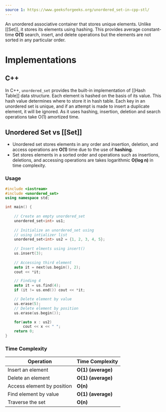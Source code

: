 ```yaml
---
source 1: https://www.geeksforgeeks.org/unordered_set-in-cpp-stl/
---
```

An unordered associative container that stores unique elements. Unlike [[Set]], it stores its elements using hashing. This provides average constant-time **O(1)** search, insert, and delete operations but the elements are not sorted in any particular order.

# Implementations

## C++

In C++, `unordered_set` provides the built-in implementation of [[Hash Table]] data structure. Each element is hashed on the basis of its value. This hash value determines where to store it in hash table. Each key in an unordered set is unique, and if an attempt is made to insert a duplicate element, it will be ignored. 
As it uses hashing, insertion, deletion and search operations take O(1) amortized time.
## Unordered Set vs [[Set]]

- Unordered set stores elements in any order and insertion, deletion, and access operations are ****O(1)**** time due to the use of ****hashing****.
- Set stores elements in a sorted order and operations such as insertions, deletions, and accessing operations are takes logarithmic ****O(log n)**** in time complexity.

### Usage

```cpp
#include <iostream>
#include <unordered_set>
using namespace std;

int main() {
    
    // Create an empty unordered_set
    unordered_set<int> us1;
  
    // Initialize an unordered_set using
    // using intializer list
    unordered_set<int> us2 = {1, 2, 3, 4, 5};    
    
    // Insert elments using insert()
    us.insert(3);
    
    // Accessing third element
	auto it = next(us.begin(), 2);
    cout << *it;

	// Finding 4
    auto it = us.find(4);
    if (it != us.end()) cout << *it;

	// Delete element by value
    us.erase(5);    
    // Delete element by position
    us.erase(us.begin());

    for(auto x : us2)
        cout << x << " ";
    return 0;
}
```

### Time Complexity

|****Operation****|****Time Complexity****|
|---|---|
|Insert an element|****O(1) (average)****|
|Delete an element|****O(1) (average)****|
|Access element by position|****O(n)****|
|Find element by value|****O(1) (average)****|
|Traverse the set|****O(n)****|
